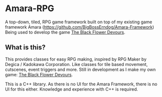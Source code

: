 # Amara-RPG
A top-down, tiled, RPG game framework built on top of my existing game framework Amara (https://github.com/BigBossErndog/Amara-Framework)
Being used to develop the game [The Black Flower Devours](https://twitter.com/BlackFlowerDev).

## What is this?
This provides classes for easy RPG making, inspired by RPG Maker by Degica / Kadokawa Corporation. Like classes for tile based movement, cutscenes, event triggers and more.
Still in development as I make my own game: [The Black Flower Devours](https://twitter.com/BlackFlowerDev).

This is a C++ library. As there is no UI for the Amara Framework, there is no UI for this either. Knowledge and experience with C++ is required.
